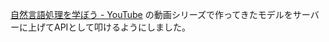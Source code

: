 [自然言語処理を学ぼう \- YouTube](https://www.youtube.com/playlist?list=PLJrcxxeDeb80HsXdYFGW5Mn-DBFzhf_cc)
の動画シリーズで作ってきたモデルをサーバーに上げてAPIとして叩けるようにしました。
